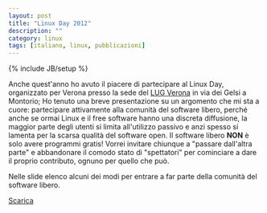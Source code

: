 ```yaml
---
layout: post
title: "Linux Day 2012"
description: ""
category: linux
tags: [italiano, linux, pubblicazioni]
---
```

{% include JB/setup %}

Anche quest'anno ho avuto il piacere di partecipare al Linux Day, 
organizzato per Verona presso la sede del [LUG Verona](http://www.lugverona.it/linux-day-2012/) in via dei Gelsi a Montorio;
Ho tenuto una breve presentazione su un argomento che mi sta a cuore: 
partecipare attivamente alla comunità del software libero, 
perché anche se ormai Linux e il free software hanno una discreta diffusione, la
maggior parte degli utenti si limita all'utilizzo passivo e anzi spesso si lamenta per
la scarsa qualità del software open. Il software libero **NON** è solo avere programmi gratis!
Vorrei invitare chiunque a "passare dall'altra parte" e abbandonare il comodo stato di
"spettatori" per cominciare a dare il proprio contributo, ognuno per quello che può.

Nelle slide elenco alcuni dei modi per entrare a far parte della comunità del software libero.

[Scarica](/files/AndreaManzini_diventa_parte_attiva_linuxday2012.pdf)


